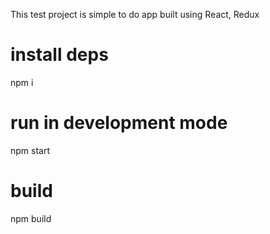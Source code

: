 This test project  is simple to do app built using React, Redux

# install deps
npm i

# run in development mode
npm start

# build
npm build